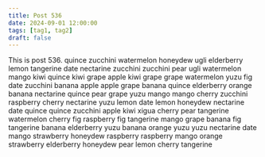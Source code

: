 ```yaml
---
title: Post 536
date: 2024-09-01 12:00:00
tags: [tag1, tag2]
draft: false
---
```

This is post 536.
quince
zucchini
watermelon
honeydew
ugli
elderberry
lemon
tangerine
date
nectarine
zucchini
zucchini
pear
ugli
watermelon
mango
kiwi
quince
kiwi
grape
apple
kiwi
grape
grape
watermelon
yuzu
fig
date
zucchini
banana
apple
apple
grape
banana
quince
elderberry
orange
banana
nectarine
quince
pear
grape
yuzu
mango
mango
cherry
zucchini
raspberry
cherry
nectarine
yuzu
lemon
date
lemon
honeydew
nectarine
date
quince
quince
zucchini
apple
kiwi
xigua
cherry
pear
tangerine
watermelon
cherry
fig
raspberry
fig
tangerine
mango
grape
banana
fig
tangerine
banana
elderberry
yuzu
banana
orange
yuzu
yuzu
nectarine
date
mango
strawberry
honeydew
raspberry
raspberry
mango
orange
strawberry
elderberry
honeydew
pear
lemon
cherry
tangerine
